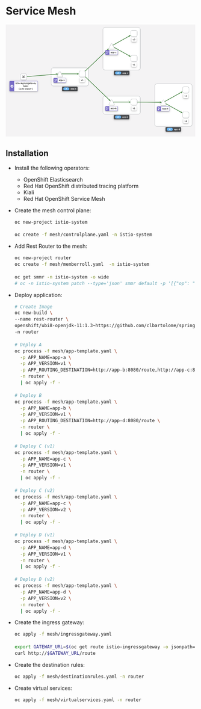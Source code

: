 # Service Mesh

![istio](istio.png)

## Installation

- Install the following operators:
  - OpenShift Elasticsearch
  - Red Hat OpenShift distributed tracing platform
  - Kiali
  - Red Hat OpenShift Service Mesh

- Create the mesh control plane:
  ```sh
  oc new-project istio-system

  oc create -f mesh/controlplane.yaml -n istio-system
  ````

- Add Rest Router to the mesh:
  ```sh
  oc new-project router
  oc create -f mesh/memberroll.yaml  -n istio-system

  oc get smmr -n istio-system -o wide
  # oc -n istio-system patch --type='json' smmr default -p '[{"op": "remove", "path": "/spec/members", "value":["'"router"'"]}]'
  ```

- Deploy application:
  ```sh
  # Create Image
  oc new-build \
  --name rest-router \
  openshift/ubi8-openjdk-11:1.3~https://github.com/clbartolome/spring-rest-router \
  -n router

  # Deploy A
  oc process -f mesh/app-template.yaml \
    -p APP_NAME=app-a \
    -p APP_VERSION=v1 \
    -p APP_ROUTING_DESTINATION=http://app-b:8080/route,http://app-c:8080/route \
    -n router \
    | oc apply -f -

  # Deploy B
  oc process -f mesh/app-template.yaml \
    -p APP_NAME=app-b \
    -p APP_VERSION=v1 \
    -p APP_ROUTING_DESTINATION=http://app-d:8080/route \
    -n router \
    | oc apply -f -

  # Deploy C (v1)
  oc process -f mesh/app-template.yaml \
    -p APP_NAME=app-c \
    -p APP_VERSION=v1 \
    -n router \
    | oc apply -f -

  # Deploy C (v2)
  oc process -f mesh/app-template.yaml \
    -p APP_NAME=app-c \
    -p APP_VERSION=v2 \
    -n router \
    | oc apply -f -

  # Deploy D (v1)
  oc process -f mesh/app-template.yaml \
    -p APP_NAME=app-d \
    -p APP_VERSION=v1 \
    -n router \
    | oc apply -f -

  # Deploy D (v2)
  oc process -f mesh/app-template.yaml \
    -p APP_NAME=app-d \
    -p APP_VERSION=v2 \
    -n router \
    | oc apply -f -

- Create the ingress gateway:
  ```sh
  oc apply -f mesh/ingressgateway.yaml

  export GATEWAY_URL=$(oc get route istio-ingressgateway -o jsonpath='{.spec.host}' -n istio-system )
  curl http://$GATEWAY_URL/route
  ```

- Create the destination rules:
  ```sh
  oc apply -f mesh/destinationrules.yaml -n router
  ```

- Create virtual services:
  ```sh
  oc apply -f mesh/virtualservices.yaml -n router
  ```

